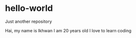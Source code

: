# hello-world
Just another repository

Hai, my name is Ikhwan 
I am 20 years old 
I love to learn coding
